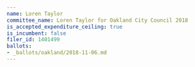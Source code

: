 ```yaml
---
name: Loren Taylor
committee_name: Loren Taylor for Oakland City Council 2018
is_accepted_expenditure_ceiling: true
is_incumbent: false
filer_id: 1401499
ballots:
- _ballots/oakland/2018-11-06.md
---
```

